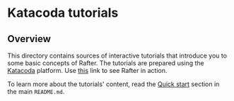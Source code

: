 # Katacoda tutorials

## Overview

This directory contains sources of interactive tutorials that introduce you to some basic concepts of Rafter. The tutorials are prepared using the [Katacoda](https://katacoda.com/) platform. Use [this](https://katacoda.com/rafter) link to see Rafter in action.

To learn more about the tutorials' content, read the [Quick start](./../README.md#quick-start) section in the main `README.md`.
